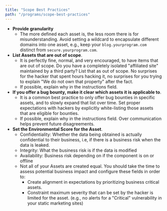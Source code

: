 ```yaml
---
title: "Scope Best Practices"
path: "/programs/scope-best-practices"
---
```

* **Provide granularity**
  * The more defined each asset is, the less room there is for misunderstanding. Avoid setting a wildcard to encapsulate different domains into one asset, e.g., keep your `blog.yourprogram.com` distinct from `secure.yourprogram.com`.
* **List Assets that are out of scope**.
  * It is perfectly fine, normal, and very encouraged, to have items that are out of scope. Do you have a completely isolated "affiliated site" maintained by a third party? List that as out of scope. No surprises for the hacker that spent hours hacking it, no surprises for you trying to explain "We do not own that property" after the fact.
  * If possible, explain why in the instructions field.
* **If you offer a bug bounty, make it clear which assets it is applicable to**. 
  * It is a common best practice to only offer bug bounties in specific assets, and to slowly expand that list over time. Set proper expectations with hackers by explicitly white-listing those assets that are eligible for bounties.
  * If possible, explain why in the instructions field. Over communication helps prevent future disagreements. 
* **Set the Environmental Score for the Asset**.
  * Confidentiality: Whether the data being obtained is actually confidential to their business, i.e, if there is a business risk when the data is leaked.
  * Integrity: What the business risk is if the data is modified
  * Availability: Business risk depending on if the component is on or offline
  * Not all of your Assets are created equal. You should take the time to assess potential business impact and configure these fields in order to:
    * Create alignment in expectations by prioritizing business critical assets.
    * Constraint maximum severity that can be set by the hacker is limited for the asset. (e.g., no alerts for a "Critical" vulnerability in your static marketing sites)
